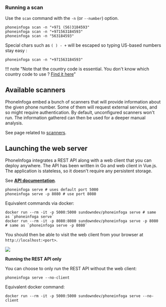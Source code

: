 ### Running a scan

Use the `scan` command with the `-n` (or `--number`) option.

```
phoneinfoga scan -n "+971 (56)3184593"
phoneinfoga scan -n "+971563184593"
phoneinfoga scan -n "563184593"
```

Special chars such as `( ) - +` will be escaped so typing US-based numbers stay easy : 

```
phoneinfoga scan -n "+971563184593"
```

!!! note "Note that the country code is essential. You don't know which country code to use ? [Find it here](https://www.countrycode.org/)"

<!--
#### Input & output file

Check several numbers at once and send results to a file.

```
phoneinfoga scan -i numbers.txt -o results.txt
```

Input file must contain one phone number per line. Invalid numbers will be skipped.

#### Footprinting

```
phoneinfoga scan -n +971563184593 -s footprints
```

#### Custom format reconnaissance

You don't know where to search and what custom format to use ? Let the tool try several custom formats based on the country code for you.

```
phoneinfoga recon -n +971563184593 
```
-->

## Available scanners

PhoneInfoga embed a bunch of scanners that will provide information about the given phone number. Some of them will request external services, and so might require authentication. By default, unconfigured scanners won't run. The information gathered can then be used for a deeper manual analysis.

See page related to [scanners](scanners.md).

## Launching the web server

PhoneInfoga integrates a REST API along with a web client that you can deploy anywhere. The API has been written in Go and web client in Vue.js. The application is stateless, so it doesn't require any persistent storage.

See **[API documentation](https://petstore.swagger.io/?url=https://raw.githubusercontent.com/sundowndev/phoneinfoga/master/web/docs/swagger.yaml)**.

```shell
phoneinfoga serve # uses default port 5000
phoneinfoga serve -p 8080 # use port 8080
```

Equivalent commands via docker:

```shell
docker run --rm -it -p 5000:5000 sundowndev/phoneinfoga serve # same as `phoneinfoga serve`
docker run --rm -it -p 8080:8080 sundowndev/phoneinfoga serve -p 8080 # same as `phoneinfoga serve -p 8080`
```

You should then be able to visit the web client from your browser at `http://localhost:<port>`.

![](./images/screenshot.png)

**Running the REST API only**

You can choose to only run the REST API without the web client:

```shell
phoneinfoga serve --no-client
```

Equivalent docker command:

```shell
docker run --rm -it -p 5000:5000 sundowndev/phoneinfoga serve --no-client
```
